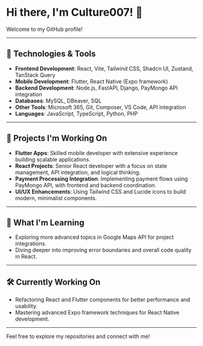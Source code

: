 # Hi there, I'm Culture007! 👋

Welcome to my GitHub profile!

---

## 🔧 Technologies & Tools
- **Frontend Development**: React, Vite, Tailwind CSS, Shadcn UI, Zustand, TanStack Query
- **Mobile Development**: Flutter, React Native (Expo framework)
- **Backend Development**: Node.js, FastAPI, Django, PayMongo API integration
- **Databases**: MySQL, DBeaver, SQL
- **Other Tools**: Microsoft 365, Git, Composer, VS Code, API integration
- **Languages**: JavaScript, TypeScript, Python, PHP

---

## 🚀 Projects I'm Working On
- **Flutter Apps**: Skilled mobile developer with extensive experience building scalable applications.
- **React Projects**: Senior React developer with a focus on state management, API integration, and logical thinking.
- **Payment Processing Integration**: Implementing payment flows using PayMongo API, with frontend and backend coordination.
- **UI/UX Enhancements**: Using Tailwind CSS and Lucide icons to build modern, minimalist components.

---

## 🌱 What I'm Learning
- Exploring more advanced topics in Google Maps API for project integrations.
- Diving deeper into improving error boundaries and overall code quality in React.

---

## 🛠️ Currently Working On
- Refactoring React and Flutter components for better performance and usability.
- Mastering advanced Expo framework techniques for React Native development.

---

Feel free to explore my repositories and connect with me!
